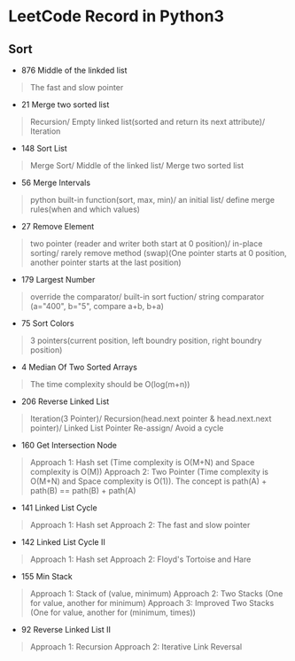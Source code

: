 # LeetCode Record in Python3
## Sort
- 876 Middle of the linkded list
> The fast and slow pointer
- 21 Merge two sorted list
> Recursion/ Empty linked list(sorted and return its next attribute)/ Iteration
- 148 Sort List
> Merge Sort/ Middle of the linked list/ Merge two sorted list
- 56 Merge Intervals
> python built-in function(sort, max, min)/ an initial list/ define merge rules(when and which values) 
- 27 Remove Element
> two pointer (reader and writer both start at 0 position)/ in-place sorting/ rarely remove method (swap)(One pointer starts at 0 position, another pointer starts at the last position)
- 179 Largest Number
> override the comparator/ built-in sort fuction/ string comparator (a="400", b="5", compare a+b, b+a)
- 75 Sort Colors
> 3 pointers(current position, left boundry position, right boundry position)
- 4 Median Of Two Sorted Arrays
> The time complexity should be O(log(m+n))
- 206 Reverse Linked List
> Iteration(3 Pointer)/ Recursion(head.next pointer & head.next.next pointer)/ Linked List Pointer Re-assign/ Avoid a cycle
- 160 Get Intersection Node
> Approach 1: Hash set (Time complexity is O(M+N) and Space complexity is O(M))
> Approach 2: Two Pointer (Time complexity is O(M+N) and Space complexity is O(1)). The concept is path(A) + path(B) == path(B) + path(A)
- 141 Linked List Cycle
> Approach 1: Hash set
> Approach 2: The fast and slow pointer
- 142 Linked List Cycle II
> Approach 1: Hash set
> Approach 2: Floyd's Tortoise and Hare
- 155 Min Stack
> Approach 1: Stack of (value, minimum)
> Approach 2: Two Stacks (One for value, another for minimum)
> Approach 3: Improved Two Stacks (One for value, another for (minimum, times))
- 92 Reverse Linked List II
> Approach 1: Recursion
> Approach 2: Iterative Link Reversal